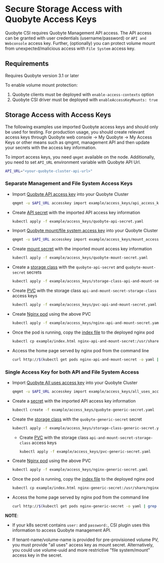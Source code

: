 # Secure Storage Access with Quobyte Access Keys

Quobyte CSI requires Quobyte Management API access. The API access can be granted with user
credentials (username/password) or `API and Webconsole` access key. Further, (optionally) you can
protect volume mount from unexpected/malicious access with `File System` access key.

## Requirements

Requires Quobyte version 3.1 or later

To enable volume mount protection:

1. Quobyte clients must be deployed with `enable-access-contexts` option
2. Quobyte CSI driver must be deployed with `enableAccessKeyMounts: true`

## Storage Access with Access Keys

The following examples use imported Quobyte access keys and should only be used for testing.
For production usage, you should create relevant access keys through
 Quobyte web console -> My Quobyte -> My Access Keys or other means such as qmgmt, management API
 and then update your secrets with the access key information.

To import access keys, you need `qmgmt` available on the node. Additionally, you need to set
`API_URL` environment variable with Quobyte API Url.

```bash
API_URL="<your-quobyte-cluster-api-url>"
```

### Separate Management and File System Access Keys

* Import [Quobyte API access key](../example/access_keys/api_access_keys.csv) into your Quobyte Cluster

    ```bash
    qmgmt -u $API_URL accesskey import example/access_keys/api_access_keys.csv
    ```

* Create [API secret](../example/access_keys/quobyte-api-secret.yaml) with the imported
   API access key information

    ```bash
    kubectl apply -f example/access_keys/quobyte-api-secret.yaml
    ```

* Import [Quobyte mount/file system access key](../example/access_keys/mount_access_keys.csv) into
   your Quobyte Cluster

    ```bash
    qmgmt -u $API_URL accesskey import example/access_keys/mount_access_keys.csv
    ```

* Create [mount secret](../example/access_keys/quobyte-mount-secret.yaml) with the imported
   mount access key information

    ```bash
    kubectl apply -f example/access_keys/quobyte-mount-secret.yaml
    ```

* Create a [storage class](../example/access_keys/storage-class-api-and-mount-secret.yaml) with the `quobyte-api-secret` and `quobyte-mount-secret` secrets

    ```bash
    kubectl apply -f example/access_keys/storage-class-api-and-mount-secret.yaml
    ```

* Create [PVC](../example/access_keys/pvc-api-and-mount-secret.yaml) with the storage class `api-and-mount-secret-storage-class`
 access keys

    ```bash
    kubectl apply -f example/access_keys/pvc-api-and-mount-secret.yaml
    ```

* Create [Nginx pod](../example/access_keys/nginx-api-and-mount-secret.yaml) using the above PVC

    ```bash
    kubectl apply -f example/access_keys/nginx-api-and-mount-secret.yaml
    ```

* Once the pod is running, copy the [index file](../example/index.html) to the deployed nginx pod

    ```bash
    kubectl cp example/index.html nginx-api-and-mount-secret:/usr/share/nginx/html/
    ```

* Access the home page served by nginx pod from the command line

    ```bash
    curl http://$(kubectl get pods nginx-api-and-mount-secret -o yaml | grep ' podIP:' | awk '{print $2}'):80
    ```

### Single Access Key for both API and File System Access

* Import [Quobyte All uses access key](../example/access_keys/all_uses_access_key.csv) into your Quobyte
 Cluster

    ```bash
    qmgmt -u $API_URL accesskey import example/access_keys/all_uses_access_keys.csv
    ```

* Create a [secret](../example/access_keys/quobyte-generic-secret.yaml) with the imported
  API access key information

    ```bash
    kubectl create -f example/access_keys/quobyte-generic-secret.yaml
    ```

* Create the [storage class](example/access_keys/storage-class-generic-secret.yaml) with the `quobyte-generic-secret` secret

    ```bash
    kubectl apply -f example/access_keys/storage-class-generic-secret.yaml
    ```

  * Create [PVC](../example/access_keys/pvc-generic-secret.yaml) with the storage class `api-and-mount-secret-storage-class`
 access keys

    ```bash
    kubectl apply -f example/access_keys/pvc-generic-secret.yaml
    ```

* Create [Nginx pod](../example/access_keys/nginx-generic-secret.yaml) using the above PVC

    ```bash
    kubectl apply -f example/access_keys/nginx-generic-secret.yaml
    ```

* Once the pod is running, copy the [index file](example/index.html) to the deployed nginx pod

    ```bash
    kubectl cp example/index.html nginx-generic-secret:/usr/share/nginx/html/
    ```

* Access the home page served by nginx pod from the command line

    ```bash
    curl http://$(kubectl get pods nginx-generic-secret -o yaml | grep ' podIP:' | awk '{print $2}'):80
    ```

**NOTE**:

* If your k8s secret contains `user:` and `password:`, CSI plugin uses this information to access
 Quobyte management API.

* If tenant-name/volume-name is provided for pre-provisioned volume PV, you must provide "all uses"
  access key as mount secret. Alternatively, you could use volume-uuid and more restrictive
  "file system/mount" access key in the secret.

